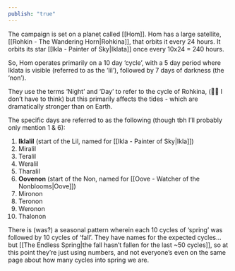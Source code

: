 ```yaml
---
publish: "true"
---
```

The campaign is set on a planet called [[Hom]]. 
Hom has a large satellite, [[Rohkin - The Wandering Horn|Rohkina]], that orbits it every 24 hours. 
It orbits its star [[Ikla - Painter of Sky|Iklata]] once every 10x24 = 240 hours.

So, Hom operates primarily on a 10 day ‘cycle’, with a 5 day period where Iklata is visible (referred to as the ‘lil’), followed by 7 days of darkness (the ‘non’).

They use the terms ‘Night’ and ‘Day’ to refer to the cycle of Rohkina, (😮‍💨 I don’t have to think) but this primarily affects the tides - which are dramatically stronger than on Earth.

The specific days are referred to as the following (though tbh I’ll probably only mention 1 & 6):

1. **Iklalil** (start of the Lil, named for [[Ikla - Painter of Sky|Ikla]])
2. Miralil
3. Teralil 
4. Weralil  
5. Tharalil 
6. **Oovenon** (start of the Non, named for [[Oove - Watcher of the Nonblooms|Oove]])
7. Mironon 
8. Teronon
9. Weronon
10. Thalonon

There is (was?) a seasonal pattern wherein each 10 cycles of ‘spring’ was followed by 10 cycles of ‘fall’. They have names for the expected cycles… but [[The Endless Spring|the fall hasn’t fallen for the last ~50 cycles]], so at this point they’re just using numbers, and not everyone’s even on the same page about how many cycles into spring we are.

